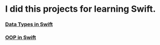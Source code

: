 # I did this projects for learning Swift. 

### [Data Types in Swift](https://github.com/aniltaskiran/LearningSwift/blob/master/Data-types-in-Swift.md)

### [OOP in Swift](https://github.com/aniltaskiran/LearningSwift/blob/master/OOP-in-Swift.md)
 

